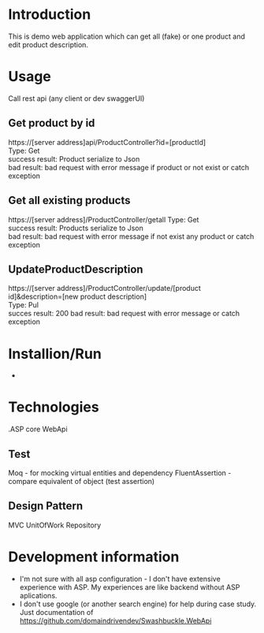 # Introduction
This is demo web application which can get all (fake) or one product and edit product description. 

# Usage

Call rest api (any client or dev swaggerUI)

## Get product by id
https://[server address]api/ProductController?id=[productId]  
Type: Get  
success result: Product serialize to Json  
bad result: bad request with error message if product or not exist or catch exception  

## Get all existing products
https://[server address]/ProductController/getall
Type: Get  
success result: Products serialize to Json  
bad result: bad request with error message if not exist any product or catch exception

## UpdateProductDescription
https://[server address]/ProductController/update/[product id]&description=[new product description]  
Type: Pul  
succes result: 200
bad result: bad request with error message or catch exception

# Installion/Run
* 

# Technologies
.ASP core WebApi

## Test
Moq - for mocking virtual entities and dependency
FluentAssertion - compare equivalent of object (test assertion)

## Design Pattern 
MVC
UnitOfWork
Repository

# Development information
* I'm not sure with all asp configuration - I  don't have extensive experience with ASP. My experiences are like backend without ASP aplications. 
* I don't use google (or another search engine) for help during case study. Just documentation of https://github.com/domaindrivendev/Swashbuckle.WebApi

